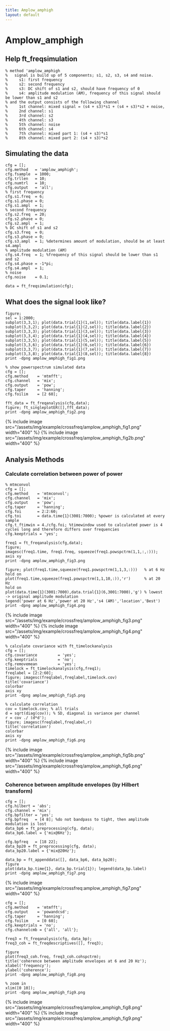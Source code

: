 ```yaml
---
title: Amplow_amphigh
layout: default
---
```


# Amplow_amphigh

## Help ft_freqsimulation

	
	% method 'amplow_amphigh
	%   signal is build up of 5 components; s1, s2, s3, s4 and noise.
	%     s1: first frequency
	%     s2: second frequency
	%     s3: DC shift of s1 and s2, should have frequency of 0
	%     s4: amplitude modulation (AM), frequency of this signal should be lower than s1 and s2
	% and the output consists of the following channel
	%     1st channel: mixed signal = (s4 + s3)*s1 + (s4 + s3)*s2 + noise,
	%     2nd channel: s1
	%     3rd channel: s2
	%     4th channel: s3
	%     5th channel: noise
	%     6th channel: s4
	%     7th channel: mixed part 1: (s4 + s3)*s1
	%     8th channel: mixed part 2: (s4 + s3)*s2

## Simulating the data

	
	cfg = [];
	cfg.method   = 'amplow_amphigh';
	cfg.fsample  = 1000;
	cfg.trllen   = 10;
	cfg.numtrl   = 10;
	cfg.output   = 'all';
	% first frequency
	cfg.s1.freq  = 6;
	cfg.s1.phase = 0;
	cfg.s1.ampl  = 1;
	% second frequency
	cfg.s2.freq  = 20;
	cfg.s2.phase = 0;
	cfg.s2.ampl  = 1;
	% DC shift of s1 and s2
	cfg.s3.freq  = 0;
	cfg.s3.phase = 0;
	cfg.s3.ampl  = 1; %determines amount of modulation, should be at least s4.ampl
	% amplitude modulation (AM)
	cfg.s4.freq  = 1; %frequency of this signal should be lower than s1 and s2
	cfg.s4.phase = -1*pi;
	cfg.s4.ampl  = 1;
	% noise
	cfg.noise    = 0.1;
	
	data = ft_freqsimulation(cfg);

## What does the signal look like?

	
	figure;
	sel = 1:2000;
	subplot(3,3,1); plot(data.trial{1}(1,sel)); title(data.label{1})
	subplot(3,3,2); plot(data.trial{1}(2,sel)); title(data.label{2})
	subplot(3,3,3); plot(data.trial{1}(3,sel)); title(data.label{3})
	subplot(3,3,4); plot(data.trial{1}(4,sel)); title(data.label{4})
	subplot(3,3,5); plot(data.trial{1}(5,sel)); title(data.label{5})
	subplot(3,3,6); plot(data.trial{1}(6,sel)); title(data.label{6})
	subplot(3,3,7); plot(data.trial{1}(7,sel)); title(data.label{7})
	subplot(3,3,8); plot(data.trial{1}(8,sel)); title(data.label{8})
	print -dpng amplow_amphigh_fig1.png
	
	% show powerspectrum simulated data
	cfg = [];
	cfg.method    = 'mtmfft';
	cfg.channel   = 'mix';
	cfg.output    = 'pow';
	cfg.taper     = 'hanning';
	cfg.foilim    = [2 60];
	
	fft_data = ft_freqanalysis(cfg,data);
	figure; ft_singleplotER([],fft_data);
	print -dpng amplow_amphigh_fig2.png

{% include image src="/assets/img/example/crossfreq/amplow_amphigh_fig1.png" width="400" %}
{% include image src="/assets/img/example/crossfreq/amplow_amphigh_fig2b.png" width="400" %}

## Analysis Methods

### Calculate correlation between power of power

	
	% mtmconvol
	cfg = [];
	cfg.method    = 'mtmconvol';
	cfg.channel   = 'mix';
	cfg.output    = 'pow';
	cfg.taper     = 'hanning';
	cfg.foi       = 2:2:60;
	cfg.toi       = data.time{1}(3001:7000); %power is calculated at every sample
	cfg.t_ftimwin = 4./cfg.foi; %timewindow used to calculated power is 4 cycles long and therefore differs over frequencies
	cfg.keeptrials = 'yes';
	
	freq1 = ft_freqanalysis(cfg,data);
	figure; 
	imagesc(freq1.time, freq1.freq, squeeze(freq1.powspctrm(1,1,:,:))); axis xy
	print -dpng amplow_amphigh_fig3.png
	
	figure; plot(freq1.time,squeeze(freq1.powspctrm(1,1,3,:)))   % at 6 Hz
	hold on
	plot(freq1.time,squeeze(freq1.powspctrm(1,1,10,:)),'r')      % at 20 Hz
	hold on
	plot(data.time{1}(3001:7000),data.trial{1}(6,3001:7000),'g') % lowest -> original amplitude modulation
	legend('power at 6 Hz','power at 20 Hz','s4 (AM)','location','Best')
	print -dpng amplow_amphigh_fig4.png
	

{% include image src="/assets/img/example/crossfreq/amplow_amphigh_fig3.png" width="400" %}
{% include image src="/assets/img/example/crossfreq/amplow_amphigh_fig4.png" width="400" %}

	
	% calculate covariance with ft_timelockanalysis
	cfg = [];
	cfg.covariance         = 'yes';
	cfg.keeptrials         = 'no';
	cfg.removemean         = 'yes';
	timelock = ft_timelockanalysis(cfg,freq1);
	freqlabel = [2:2:60];
	figure; imagesc(freqlabel,freqlabel,timelock.cov)
	title('covariance')
	colorbar
	axis xy
	print -dpng amplow_amphigh_fig5.png
	
	% calculate correlation
	cov = timelock.cov; % all trials
	d = sqrt(diag(cov)); % SD, diagonal is variance per channel
	r = cov ./ (d*d');
	figure; imagesc(freqlabel,freqlabel,r)
	title('correlation')
	colorbar
	axis xy
	print -dpng amplow_amphigh_fig6.png
	

{% include image src="/assets/img/example/crossfreq/amplow_amphigh_fig5b.png" width="400" %}
{% include image src="/assets/img/example/crossfreq/amplow_amphigh_fig6.png" width="400" %}

### Coherence between amplitude envelopes (by Hilbert transform) 

	
	cfg = [];
	cfg.hilbert = 'abs';
	cfg.channel = 'mix';
	cfg.bpfilter = 'yes';
	cfg.bpfreq   = [4 8]; %do not bandpass to tight, then amplitude modulation is lost
	data_bp6 = ft_preprocessing(cfg, data);
	data_bp6.label = {'mix@6Hz'};
	
	cfg.bpfreq   = [18 22];
	data_bp20 = ft_preprocessing(cfg, data);
	data_bp20.label = {'mix@20Hz'};
	
	data_bp = ft_appenddata([], data_bp6, data_bp20);
	figure
	plot(data_bp.time{1}, data_bp.trial{1}); legend(data_bp.label)
	print -dpng amplow_amphigh_fig7.png

{% include image src="/assets/img/example/crossfreq:amplow_amphigh_fig7.png" width="400" %}

	
	cfg = [];
	cfg.method    = 'mtmfft';
	cfg.output    = 'powandcsd';
	cfg.taper     = 'hanning';
	cfg.foilim    = [0 60];
	cfg.keeptrials = 'no';
	cfg.channelcmb = {'all', 'all'};
	
	freq3 = ft_freqanalysis(cfg, data_bp);
	freq3_coh = ft_freqdescriptives([], freq3);
	
	figure
	plot(freq3_coh.freq, freq3_coh.cohspctrm);
	title('coherence between amplitude envelopes at 6 and 20 Hz');
	xlabel('frequency');
	ylabel('coherence');
	print -dpng amplow_amphigh_fig8.png
	
	% zoom in
	xlim([0 10]);
	print -dpng amplow_amphigh_fig9.png

{% include image src="/assets/img/example/crossfreq/amplow_amphigh_fig8.png" width="400" %}
{% include image src="/assets/img/example/crossfreq/amplow_amphigh_fig9.png" width="400" %}

